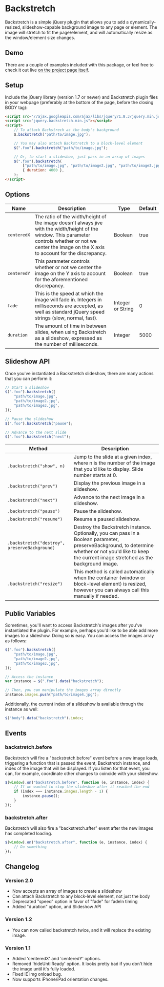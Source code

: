 # Backstretch

Backstretch is a simple jQuery plugin that allows you to add a
dynamically-resized, slideshow-capable background image to any page or element.
The image will stretch to fit the page/element, and will automatically resize as
the window/element size changes.

## Demo

There are a couple of examples included with this package, or feel free to check
it out live
[on the project page itself](http://srobbin.com/jquery-plugins/backstretch/).

## Setup

Include the jQuery library (version 1.7 or newer) and Backstretch plugin files
in your webpage (preferably at the bottom of the page, before the closing BODY
tag):

```html
<script src="//ajax.googleapis.com/ajax/libs/jquery/1.8.3/jquery.min.js"></script>
<script src="jquery.backstretch.min.js"></script>
<script>
    // To attach Backstrech as the body's background
    $.backstretch("path/to/image.jpg");

    // You may also attach Backstretch to a block-level element
    $(".foo").backstretch("path/to/image.jpg");

    // Or, to start a slideshow, just pass in an array of images
    $(".foo").backstretch(
        ["path/to/image.jpg", "path/to/image2.jpg", "path/to/image3.jpg"],
        { duration: 4000 },
    );
</script>
```

## Options

| Name        | Description                                                                                                                                                                                                  | Type              | Default |
| ----------- | ------------------------------------------------------------------------------------------------------------------------------------------------------------------------------------------------------------ | ----------------- | ------- |
| `centeredX` | The ratio of the width/height of the image doesn't always jive with the width/height of the window. This parameter controls whether or not we center the image on the X axis to account for the discrepancy. | Boolean           | true    |
| `centeredY` | This parameter controls whether or not we center the image on the Y axis to account for the aforementioned discrepancy.                                                                                      | Boolean           | true    |
| `fade`      | This is the speed at which the image will fade in. Integers in milliseconds are accepted, as well as standard jQuery speed strings (slow, normal, fast).                                                     | Integer or String | 0       |
| `duration`  | The amount of time in between slides, when using Backstretch as a slideshow, expressed as the number of milliseconds.                                                                                        | Integer           | 5000    |

## Slideshow API

Once you've instantiated a Backstretch slideshow, there are many actions that
you can perform it:

```javascript
// Start a slideshow
$(".foo").backstretch([
    "path/to/image.jpg",
    "path/to/image2.jpg",
    "path/to/image3.jpg",
]);

// Pause the slideshow
$(".foo").backstretch("pause");

// Advance to the next slide
$(".foo").backstretch("next");
```

| Method                                        | Description                                                                                                                                                                                                |
| --------------------------------------------- | ---------------------------------------------------------------------------------------------------------------------------------------------------------------------------------------------------------- |
| `.backstretch("show", n)`                     | Jump to the slide at a given index, where n is the number of the image that you'd like to display. Slide number starts at 0.                                                                               |
| `.backstretch("prev")`                        | Display the previous image in a slideshow.                                                                                                                                                                 |
| `.backstretch("next")`                        | Advance to the next image in a slideshow.                                                                                                                                                                  |
| `.backstretch("pause")`                       | Pause the slideshow.                                                                                                                                                                                       |
| `.backstretch("resume")`                      | Resume a paused slideshow.                                                                                                                                                                                 |
| `.backstretch("destroy", preserveBackground)` | Destroy the Backstretch instance. Optionally, you can pass in a Boolean parameter, preserveBackground, to determine whether or not you'd like to keep the current image stretched as the background image. |
| `.backstretch("resize")`                      | This method is called automatically when the container (window or block-level element) is resized, however you can always call this manually if needed.                                                    |

## Public Variables

Sometimes, you'll want to access Backstretch's images after you've instantiated
the plugin. For example, perhaps you'd like to be able add more images to a
slideshow. Doing so is easy. You can access the images array as follows:

```javascript
$(".foo").backstretch([
    "path/to/image.jpg",
    "path/to/image2.jpg",
    "path/to/image3.jpg",
]);

// Access the instance
var instance = $(".foo").data("backstretch");

// Then, you can manipulate the images array directly
instance.images.push("path/to/image4.jpg");
```

Additionally, the current index of a slideshow is available through the instance
as well:

```javascript
$("body").data("backstretch").index;
```

## Events

### backstretch.before

Backstretch will fire a "backstretch.before" event before a new image loads,
triggering a function that is passed the event, Backstretch instance, and index
of the image that will be displayed. If you listen for that event, you can, for
example, coordinate other changes to coincide with your slideshow.

```javascript
$(window).on("backstretch.before", function (e, instance, index) {
    // If we wanted to stop the slideshow after it reached the end
    if (index === instance.images.length - 1) {
        instance.pause();
    }
});
```

### backstretch.after

Backstretch will also fire a "backstretch.after" event after the new images has
completed loading.

```javascript
$(window).on("backstretch.after", function (e, instance, index) {
    // Do something
});
```

## Changelog

### Version 2.0

- Now accepts an array of images to create a slideshow
- Can attach Backstretch to any block-level element, not just the body
- Deprecated "speed" option in favor of "fade" for fadeIn timing
- Added "duration" option, and Slideshow API

### Version 1.2

- You can now called backstretch twice, and it will replace the existing
    image.

### Version 1.1

- Added 'centeredX' and 'centeredY' options.
- Removed 'hideUntilReady' option. It looks pretty bad if you don't hide the
    image until it's fully loaded.
- Fixed IE img onload bug.
- Now supports iPhone/iPad orientation changes.
